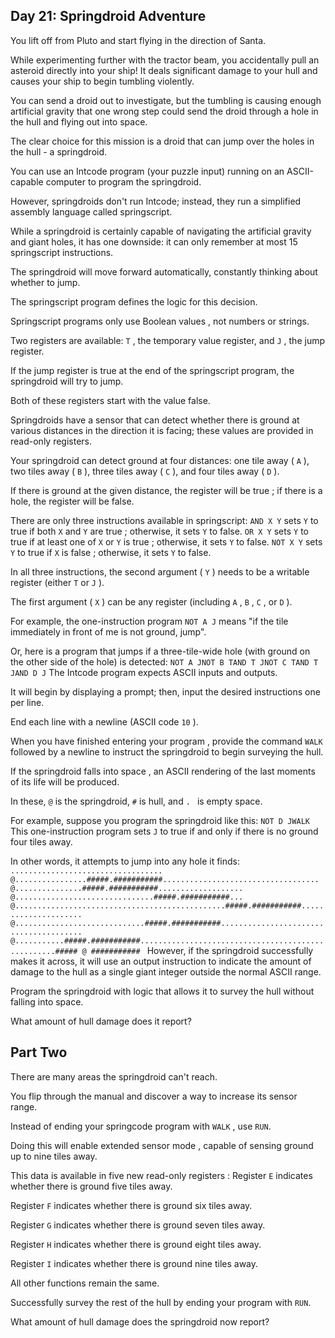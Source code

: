 ## Day 21: Springdroid Adventure

 You lift off from Pluto and start flying in the direction of Santa.

While experimenting further with the tractor beam, you accidentally pull an asteroid directly into your ship! It deals significant damage to your hull and causes your ship to begin tumbling violently.

You can send a droid out to investigate, but the tumbling is causing enough artificial gravity that one wrong step could send the droid through a hole in the hull and flying out into space.

The clear choice for this mission is a droid that can jump over the holes in the hull - a springdroid.

You can use an Intcode program (your puzzle input) running on an ASCII-capable computer to program the springdroid.

However, springdroids don't run Intcode; instead, they run a simplified assembly language called springscript.

While a springdroid is certainly capable of navigating the artificial gravity and giant holes, it has one downside: it can only remember at most 15 springscript instructions.

The springdroid will move forward automatically, constantly thinking about whether to jump.

The springscript program defines the logic for this decision.

Springscript programs only use Boolean values , not numbers or strings.

Two registers are available: ` T ` , the temporary value register, and ` J ` , the jump register.

If the jump register is true at the end of the springscript program, the springdroid will try to jump.

Both of these registers start with the value false.

Springdroids have a sensor that can detect whether there is ground at various distances in the direction it is facing; these values are provided in read-only registers.

Your springdroid can detect ground at four distances: one tile away ( ` A ` ), two tiles away ( ` B ` ), three tiles away ( ` C ` ), and four tiles away ( ` D ` ).

If there is ground at the given distance, the register will be true ; if there is a hole, the register will be false.

There are only three instructions available in springscript: ` AND X Y ` sets ` Y ` to true if both ` X ` and ` Y ` are true ; otherwise, it sets ` Y ` to false. ` OR X Y ` sets ` Y ` to true if at least one of ` X ` or ` Y ` is true ; otherwise, it sets ` Y ` to false. ` NOT X Y ` sets ` Y ` to true if ` X ` is false ; otherwise, it sets ` Y ` to false.

In all three instructions, the second argument ( ` Y ` ) needs to be a writable register (either ` T ` or ` J ` ).

The first argument ( ` X ` ) can be any register (including ` A ` , ` B ` , ` C ` , or ` D ` ).

For example, the one-instruction program ` NOT A J ` means "if the tile immediately in front of me is not ground, jump".

Or, here is a program that jumps if a three-tile-wide hole (with ground on the other side of the hole) is detected: ` NOT A JNOT B TAND T JNOT C TAND T JAND D J ` The Intcode program expects ASCII inputs and outputs.

It will begin by displaying a prompt; then, input the desired instructions one per line.

End each line with a newline (ASCII code ` 10 ` ).

When you have finished entering your program , provide the command ` WALK ` followed by a newline to instruct the springdroid to begin surveying the hull.

If the springdroid falls into space , an ASCII rendering of the last moments of its life will be produced.

In these, ` @ ` is the springdroid, ` # ` is hull, and `. ` is empty space.

For example, suppose you program the springdroid like this: ` NOT D JWALK ` This one-instruction program sets ` J ` to true if and only if there is no ground four tiles away.

In other words, it attempts to jump into any hole it finds: `.................................. @................#####.###########................................... @...............#####.###########................... @...............................#####.###########... @...............................................#####.###########..................... @.............................#####.###########....................................... @...........#####.###########...................................................##### @ ########### ` However, if the springdroid successfully makes it across, it will use an output instruction to indicate the amount of damage to the hull as a single giant integer outside the normal ASCII range.

Program the springdroid with logic that allows it to survey the hull without falling into space.

What amount of hull damage does it report? 

## Part Two

 There are many areas the springdroid can't reach.

You flip through the manual and discover a way to increase its sensor range.

Instead of ending your springcode program with ` WALK ` , use ` RUN `.

Doing this will enable extended sensor mode , capable of sensing ground up to nine tiles away.

This data is available in five new read-only registers : Register ` E ` indicates whether there is ground five tiles away.

Register ` F ` indicates whether there is ground six tiles away.

Register ` G ` indicates whether there is ground seven tiles away.

Register ` H ` indicates whether there is ground eight tiles away.

Register ` I ` indicates whether there is ground nine tiles away.

All other functions remain the same.

Successfully survey the rest of the hull by ending your program with ` RUN `.

What amount of hull damage does the springdroid now report? 
